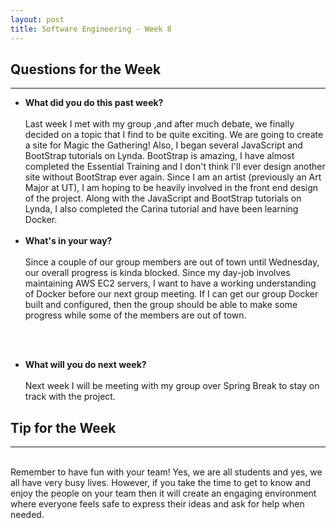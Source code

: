 ```yaml
---
layout: post
title: Software Engineering - Week 8
---
```

<h2>Questions for the Week</h2>
<hr></hr>
<ul><li><b>What did you do this past week?</b></i>
<br><br>Last week I met with my group ,and after much debate, we finally decided on a topic that I find to be quite exciting. We are going to create a site for Magic the Gathering! Also, I began several JavaScript and BootStrap tutorials on Lynda. BootStrap is amazing, I have almost completed the Essential Training and I don't think I'll ever design another site without BootStrap ever again. Since I am an artist (previously an Art Major at UT), I am hoping to be heavily involved in the front end design of the project. Along with the JavaScript and BootStrap tutorials on Lynda, I also completed the Carina tutorial and have been learning Docker.
<br><br>
<li><b>What's in your way?</b></i>
<br><br>Since a couple of our group members are out of town until Wednesday, our overall progress is kinda blocked. Since my day-job involves maintaining AWS EC2 servers, I want to have a working understanding of Docker before our next group meeting. If I can get our group Docker built and configured, then the group should be able to make some progress while some of the members are out of town. 

<br><br>
<li><b>What will you do next week?</b></i>
<br><br>Next week I will be meeting with my group over Spring Break to stay on track with the project. 
</ul>
<h2>Tip for the Week</h2>
<hr></hr>
<br>Remember to have fun with your team! Yes, we are all students and yes, we all have very busy lives. However, if you take the time to get to know and enjoy the people on your team then it will create an engaging environment where everyone feels safe to express their ideas and ask for help when needed. 
